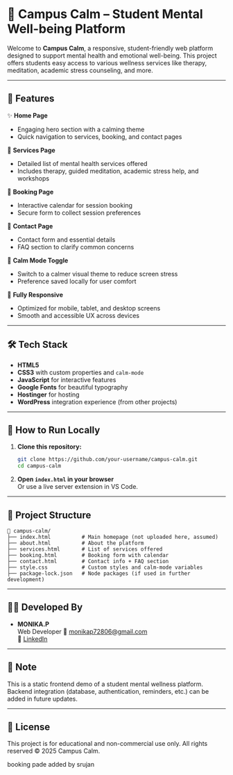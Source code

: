 # 🌿 Campus Calm – Student Mental Well-being Platform

Welcome to **Campus Calm**, a responsive, student-friendly web platform designed to support mental health and emotional well-being. This project offers students easy access to various wellness services like therapy, meditation, academic stress counseling, and more.

---

## 🧠 Features

✨ **Home Page**  
- Engaging hero section with a calming theme  
- Quick navigation to services, booking, and contact pages  

🧘 **Services Page**  
- Detailed list of mental health services offered  
- Includes therapy, guided meditation, academic stress help, and workshops

📅 **Booking Page**  
- Interactive calendar for session booking  
- Secure form to collect session preferences

📨 **Contact Page**  
- Contact form and essential details  
- FAQ section to clarify common concerns

🌙 **Calm Mode Toggle**  
- Switch to a calmer visual theme to reduce screen stress  
- Preference saved locally for user comfort

📱 **Fully Responsive**  
- Optimized for mobile, tablet, and desktop screens  
- Smooth and accessible UX across devices

---

## 🛠 Tech Stack

- **HTML5**  
- **CSS3** with custom properties and `calm-mode`  
- **JavaScript** for interactive features  
- **Google Fonts** for beautiful typography  
- **Hostinger** for hosting  
- **WordPress** integration experience (from other projects)

---

## 🚀 How to Run Locally

1. **Clone this repository:**
   ```bash
   git clone https://github.com/your-username/campus-calm.git
   cd campus-calm
   ```

2. **Open `index.html` in your browser**  
   Or use a live server extension in VS Code.

---

## 📂 Project Structure

```
📁 campus-calm/
├── index.html          # Main homepage (not uploaded here, assumed)
├── about.html          # About the platform
├── services.html       # List of services offered
├── booking.html        # Booking form with calendar
├── contact.html        # Contact info + FAQ section
├── style.css           # Custom styles and calm-mode variables
├── package-lock.json   # Node packages (if used in further development)
```

---

## 👨‍💻 Developed By

- **MONIKA.P**  
  Web Developer 
  📧 monikap72806@gmail.com  
  🔗 [LinkedIn](https://www.linkedin.com/in/monika-p-66b907337?utm_source=share&utm_campaign=share_via&utm_content=profile&utm_medium=android_app)

---

## 📌 Note

This is a static frontend demo of a student mental wellness platform. Backend integration (database, authentication, reminders, etc.) can be added in future updates.

---

## 📃 License

This project is for educational and non-commercial use only. All rights reserved © 2025 Campus Calm.

booking pade added by srujan 
